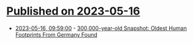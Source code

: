 # [Published on 2023-05-16](index.md)

* [2023-05-16, 09:59:00](https://soylentnews.org/article.pl?sid=23/05/15/055251&from=rss) - [300,000-year-old Snapshot: Oldest Human Footprints From Germany Found](https://soylentnews.org/article.pl?sid=23/05/15/055251&from=rss)
